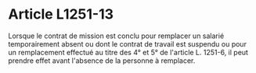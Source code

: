 # Article L1251-13

Lorsque le contrat de mission est conclu pour remplacer un salarié temporairement absent ou dont le contrat de travail est suspendu ou pour un remplacement effectué au titre des 4° et 5° de l'article L. 1251-6, il peut prendre effet avant l'absence de la personne à remplacer.